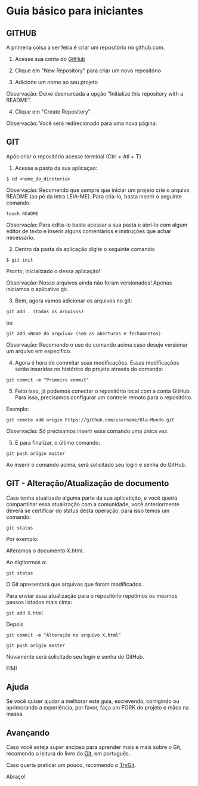 Guia básico para iniciantes
==========

GITHUB
----------

A primeira coisa a ser feira é criar um repositório no github.com.

1. Acesse sua conta do [GitHub](http://www.github.com)

2. Clique em "New Repository" para criar um novo repositório

3. Adicione um nome ao seu projeto
 
Observação: Deixe desmarcada a opção "Initialize this repository with a README".

4. Clique em "Create Repository".

Observação: Você será redirecionado para uma nova página.

GIT
----------
Após criar o repositório acesse terminal (Ctrl + Atl + T)

1. Acesse a pasta da sua aplicaçao:

```
$ cd <nome_do_diretorio>
```

Observação: Recomendo que sempre que iniciar um projeto crie o arquivo README (ao pé da letra LEIA-ME). Para cria-lo, basta inserir o seguinte comando:

```
touch README
```
Observação: Para edita-lo basta acessar a sua pasta e abri-lo com algum editor de texto e inserir alguns comentários e instruções que achar necessário.

2. Dentro da pasta da aplicação digite o seguinte comando:

```
$ git init
```
Pronto, inicializado o  dessa aplicação! 

Observação: Nosso arquivos ainda não foram versionados! Apenas iniciamos o aplicativo git.

3. Bem, agora vamos adicionar os arquivos no git:

```
git add . (todos os arquivos)
```

ou 

```
git add <Nome do arquivo> (sem as aberturas e fechamentos)
```

Observação: Recomendo o uso do comando acima caso deseje versionar um arquivo em especifico.

4. Agora é hora de commitar suas modificações. Essas modificações serão inseridas no histórico do projeto através do comando:

```
git commit -m "Primeiro commit"
```

5. Feito isso, já podemos conectar o repositório local com a conta GitHub. Para isso, precisamos configurar um controle remoto para o repositório.

Exemplo:

```
git remote add origin https://github.com/username/Ola-Mundo.git 
```

Observação: Só precisamos inserir esse comando uma única vez.

5. E para finalizar, o último comando:

```
git push origin master
```

Ao inserir o comando acima, será solicitado seu login e senha do GitHub.


GIT - Alteração/Atualização de documento
----------

Caso tenha atualizado alguma parte da sua aplicatição, e você queira compartilhar essa atualização com a comunidade, você anteriormente deverá se certificar do status desta operação, para isso temos um comando:

```
git status
```

Por exemplo:

Alteramos o documento X.html.

Ao digitarmos o:


```
git status
```

O Git apresentará que arquivos que foram modificados.


Para enviar essa atualização para o repositório repetimos os mesmos passos listados mais cima:

```
git add X.html
```

Depois 

```
git commit -m "Alteração no arquivo X.html"
```

```
git push origin master
```

Novamente será solicitado seu login e senha do GitHub.

FIM!

Ajuda
----------
Se você quiser ajudar a melhorar este guia, escrevendo, corrigindo ou aprimorando a experiência, por favor, faça um FORK do projeto e mãos na massa.

Avançando
----------
Caso você esteja super ancioso para aprender mais e mais sobre o Git, recomendo a leitura do livro do [Git](http://git-scm.com/book/pt-br/), em português.

Caso queria praticar um pouco, recomendo o [TryGit](http://try.github.io/levels/1/challenges/1).

Abraço!

